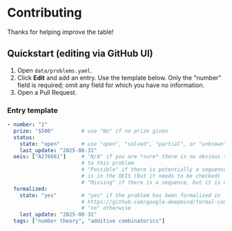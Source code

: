 # Contributing

Thanks for helping improve the table!

## Quickstart (editing via GitHub UI)

1. Open `data/problems.yaml`.
2. Click **Edit** and add an entry. Use the template below.  Only the "number" field is required; omit any field for which you have no information.
3. Open a Pull Request.

### Entry template

```yaml
- number: "1"
  prize: "$500"         # use "No" if no prize given
  status:
    state: "open"       # use "open", "solved", "partial", or "unknown"
    last_update: "2025-08-31"
  oeis: ["A276661"]     # "N/A" if you are *sure* there is no obvious sequence to attach
                        # to this problem
                        # "Possible" if there is potentially a sequence for this problem that
                        # is in the OEIS (but it needs to be checked)
                        # "Missing" if there is a sequence, but it is not in the OEIS
  formalized:
    state: "yes"        # "yes" if the problem has been formalized in
                        # https://github.com/google-deepmind/formal-conjectures
                        # "no" otherwise
    last_update: "2025-08-31"
  tags: ["number theory", "additive combinatorics"]
